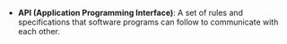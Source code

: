 - **API (Application Programming Interface)**: A set of rules and specifications that software programs can follow to communicate with each other.
